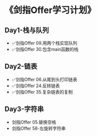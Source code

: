 # 《剑指Offer学习计划》

## Day1-栈与队列
- ✅剑指Offer 09.用两个栈实现队列
- ✅剑指Offer 30.包含main函数的栈

## Day2-链表
- ✅剑指Offer 06.从尾到头打印链表
- ✅剑指Offer 24.反转链表
- ✅剑指Offer 35.复杂链表的复制

## Day3-字符串
- 剑指Offer 05.替换空格
- 剑指Offer 58-左旋转字符串
